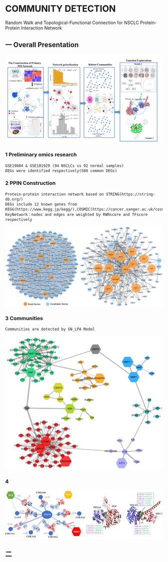 # COMMUNITY DETECTION
Random Walk and Topological-Functional Connection for NSCLC Protein-Protein Interaction Network 

## 一 Overall Presentation
   ![frank](https://github.com/wf-frank2019/-storehouse/blob/master/res/Outline1.png "Outline")
### 1 Preliminary omics research
	GSE19804 & GSE101929 (94 NSCLCs vs 92 normal samples)
   	DEGs were identified respectively(588 common DEGs)

### 2 PPIN Construction
	Protein-protein interaction network based on STRING(https://string-db.org/)
   	DEGs include 12 known genes from KEGG(https://www.kegg.jp/kegg/),COSMIC(https://cancer.sanger.ac.uk/cosmic/),DisGenet(https://www.disgenet.org/)
	KeyNetwork：nodes and edges are weighted by RWRscore and TFscore respectively
   ![frank](https://github.com/wf-frank2019/-storehouse/blob/master/res/git2.PNG "PPN_WCN")



### 3 Communities
	Communities are detected by GN_LPA Model
   ![frank](https://github.com/wf-frank2019/-storehouse/blob/master/res/community.PNG "Module")
    
### 4
   ![frank](https://github.com/wf-frank2019/-storehouse/blob/master/res/ITGA12.PNG "central modeling")
## 二  
### 
